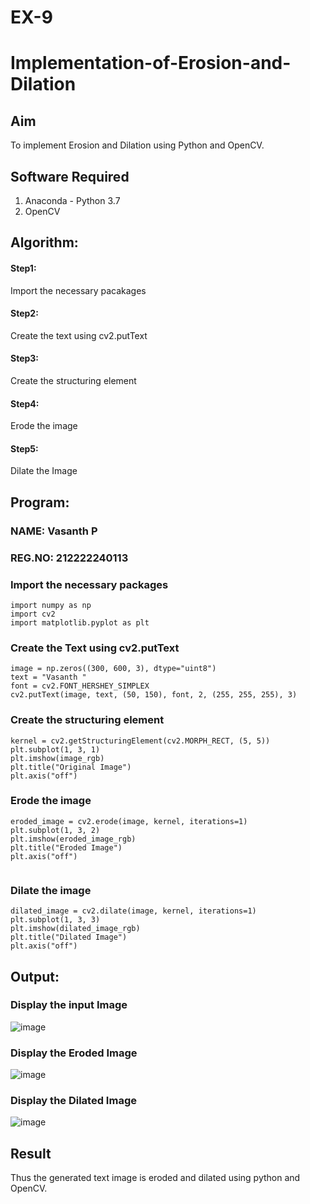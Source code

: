 # EX-9
# Implementation-of-Erosion-and-Dilation
## Aim
To implement Erosion and Dilation using Python and OpenCV.
## Software Required
1. Anaconda - Python 3.7
2. OpenCV
## Algorithm:
#### Step1:<br>
Import the necessary pacakages

#### Step2:<br>
Create the text using cv2.putText

#### Step3:<br>
Create the structuring element

#### Step4:<br>
Erode the image


#### Step5: <br>
Dilate the Image

 
## Program:
### NAME: Vasanth P
### REG.NO: 212222240113


### Import the necessary packages
``` 
import numpy as np
import cv2
import matplotlib.pyplot as plt
```
### Create the Text using cv2.putText
```
image = np.zeros((300, 600, 3), dtype="uint8")
text = "Vasanth "
font = cv2.FONT_HERSHEY_SIMPLEX
cv2.putText(image, text, (50, 150), font, 2, (255, 255, 255), 3)
```
### Create the structuring element
``` 
kernel = cv2.getStructuringElement(cv2.MORPH_RECT, (5, 5))
plt.subplot(1, 3, 1)
plt.imshow(image_rgb)
plt.title("Original Image")
plt.axis("off")
```
### Erode the image
``` 
eroded_image = cv2.erode(image, kernel, iterations=1)
plt.subplot(1, 3, 2)
plt.imshow(eroded_image_rgb)
plt.title("Eroded Image")
plt.axis("off")


```
### Dilate the image
``` 
dilated_image = cv2.dilate(image, kernel, iterations=1)
plt.subplot(1, 3, 3)
plt.imshow(dilated_image_rgb)
plt.title("Dilated Image")
plt.axis("off")

```

## Output:
### Display the input Image
![image](https://github.com/user-attachments/assets/c7560ce8-e654-4c07-a366-5d4feb192819)


### Display the Eroded Image
![image](https://github.com/user-attachments/assets/65e8f409-4699-4b84-8b1e-8880c2eae720)


### Display the Dilated Image
![image](https://github.com/user-attachments/assets/37780bbb-3fbf-41ce-8c70-6a15af7766b4)


## Result
Thus the generated text image is eroded and dilated using python and OpenCV.
